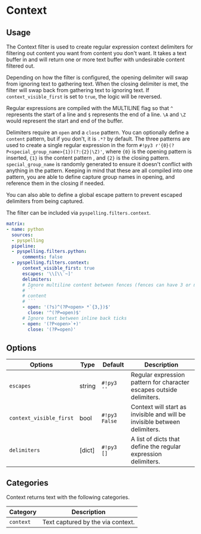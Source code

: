 # Context

## Usage

The Context filter is used to create regular expression context delimiters for filtering out content you want from
content you don't want. It takes a text buffer in and will return one or more text buffer with undesirable content
filtered out.

Depending on how the filter is configured, the opening delimiter will swap from ignoring text to gathering text. When
the closing delimiter is met, the filter will swap back from gathering text to ignoring text. If `context_visible_first`
is set to `true`, the logic will be reversed.

Regular expressions are compiled with the MULTILINE flag so that `^` represents the start of a line and `$` represents
the end of a line. `\A` and `\Z` would represent the start and end of the buffer.

Delimiters require an `open` and a `close` pattern. You can optionally define a `content` pattern, but if you don't, it
is `.*?` by default. The three patterns are used to create a single regular expression in the form
`#!py3 r'{0}(?P<special_group_name>{1})(?:{2}|\Z)'`, where `{0}` is the opening pattern is inserted, `{1}` is the
content pattern , and `{2}` is the closing pattern. `special_group_name` is randomly generated to ensure it doesn't
conflict with anything in the pattern. Keeping in mind that these are all compiled into one pattern, you are able to
define capture group names in opening, and reference them in the closing if needed.

You can also able to define a global escape pattern to prevent escaped delimiters from being captured.

The filter can be included via `pyspelling.filters.context`.

```yaml
matrix:
- name: python
  sources:
  - pyspelling
  pipeline:
  - pyspelling.filters.python:
      comments: false
  - pyspelling.filters.context:
      context_visible_first: true
      escapes: '\\[\\`~]'
      delimiters:
      # Ignore multiline content between fences (fences can have 3 or more back ticks)
      # ```
      # content
      # ```
      - open: '(?s)^(?P<open> *`{3,})$'
        close: '^(?P=open)$'
      # Ignore text between inline back ticks
      - open: '(?P<open>`+)'
        close: '(?P=open)'
```

## Options

Options                 | Type     | Default       | Description
----------------------- | -------- | ------------- | -----------
`escapes`               | string   | `#!py3 ''`    | Regular expression pattern for character escapes outside delimiters.
`context_visible_first` | bool     | `#!py3 False` | Context will start as invisible and will be invisible between delimiters.
`delimiters`            | [dict]   | `#!py3 []`    | A list of dicts that define the regular expression delimiters.

## Categories

Context returns text with the following categories.

Category  | Description
--------- | -----------
`context` | Text captured by the via context.
